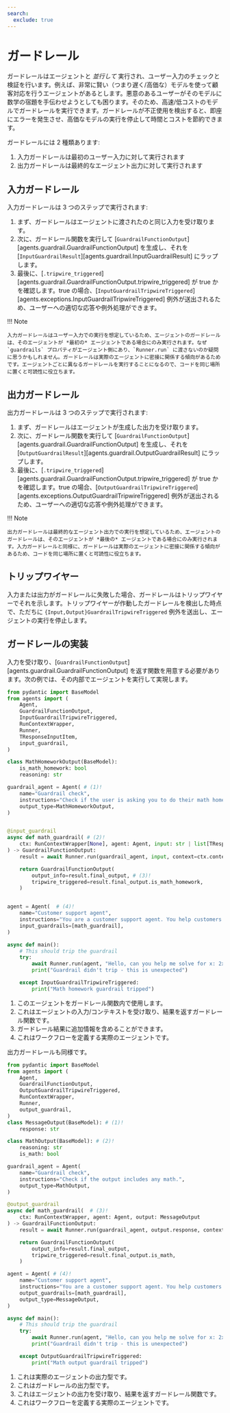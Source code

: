 ```yaml
---
search:
  exclude: true
---
```

# ガードレール

ガードレールはエージェントと _並行して_ 実行され、ユーザー入力のチェックと検証を行います。例えば、非常に賢い（つまり遅く/高価な）モデルを使って顧客対応を行うエージェントがあるとします。悪意のあるユーザーがそのモデルに数学の宿題を手伝わせようとしても困ります。そのため、高速/低コストのモデルでガードレールを実行できます。ガードレールが不正使用を検出すると、即座にエラーを発生させ、高価なモデルの実行を停止して時間とコストを節約できます。

ガードレールには 2 種類あります:

1. 入力ガードレールは最初のユーザー入力に対して実行されます
2. 出力ガードレールは最終的なエージェント出力に対して実行されます

## 入力ガードレール

入力ガードレールは 3 つのステップで実行されます:

1. まず、ガードレールはエージェントに渡されたのと同じ入力を受け取ります。
2. 次に、ガードレール関数を実行して [`GuardrailFunctionOutput`][agents.guardrail.GuardrailFunctionOutput] を生成し、それを [`InputGuardrailResult`][agents.guardrail.InputGuardrailResult] にラップします。
3. 最後に、[`.tripwire_triggered`][agents.guardrail.GuardrailFunctionOutput.tripwire_triggered] が true かを確認します。true の場合、[`InputGuardrailTripwireTriggered`][agents.exceptions.InputGuardrailTripwireTriggered] 例外が送出されるため、ユーザーへの適切な応答や例外処理ができます。

!!! Note

    入力ガードレールはユーザー入力での実行を想定しているため、エージェントのガードレールは、そのエージェントが *最初の* エージェントである場合にのみ実行されます。なぜ `guardrails` プロパティがエージェント側にあり、`Runner.run` に渡さないのか疑問に思うかもしれません。ガードレールは実際のエージェントに密接に関係する傾向があるためです。エージェントごとに異なるガードレールを実行することになるので、コードを同じ場所に置くと可読性に役立ちます。

## 出力ガードレール

出力ガードレールは 3 つのステップで実行されます:

1. まず、ガードレールはエージェントが生成した出力を受け取ります。
2. 次に、ガードレール関数を実行して [`GuardrailFunctionOutput`][agents.guardrail.GuardrailFunctionOutput] を生成し、それを [`OutputGuardrailResult`][agents.guardrail.OutputGuardrailResult] にラップします。
3. 最後に、[`.tripwire_triggered`][agents.guardrail.GuardrailFunctionOutput.tripwire_triggered] が true かを確認します。true の場合、[`OutputGuardrailTripwireTriggered`][agents.exceptions.OutputGuardrailTripwireTriggered] 例外が送出されるため、ユーザーへの適切な応答や例外処理ができます。

!!! Note

    出力ガードレールは最終的なエージェント出力での実行を想定しているため、エージェントのガードレールは、そのエージェントが *最後の* エージェントである場合にのみ実行されます。入力ガードレールと同様に、ガードレールは実際のエージェントに密接に関係する傾向があるため、コードを同じ場所に置くと可読性に役立ちます。

## トリップワイヤー

入力または出力がガードレールに失敗した場合、ガードレールはトリップワイヤーでそれを示します。トリップワイヤーが作動したガードレールを検出した時点で、ただちに `{Input,Output}GuardrailTripwireTriggered` 例外を送出し、エージェントの実行を停止します。

## ガードレールの実装

入力を受け取り、[`GuardrailFunctionOutput`][agents.guardrail.GuardrailFunctionOutput] を返す関数を用意する必要があります。次の例では、その内部でエージェントを実行して実現します。

```python
from pydantic import BaseModel
from agents import (
    Agent,
    GuardrailFunctionOutput,
    InputGuardrailTripwireTriggered,
    RunContextWrapper,
    Runner,
    TResponseInputItem,
    input_guardrail,
)

class MathHomeworkOutput(BaseModel):
    is_math_homework: bool
    reasoning: str

guardrail_agent = Agent( # (1)!
    name="Guardrail check",
    instructions="Check if the user is asking you to do their math homework.",
    output_type=MathHomeworkOutput,
)


@input_guardrail
async def math_guardrail( # (2)!
    ctx: RunContextWrapper[None], agent: Agent, input: str | list[TResponseInputItem]
) -> GuardrailFunctionOutput:
    result = await Runner.run(guardrail_agent, input, context=ctx.context)

    return GuardrailFunctionOutput(
        output_info=result.final_output, # (3)!
        tripwire_triggered=result.final_output.is_math_homework,
    )


agent = Agent(  # (4)!
    name="Customer support agent",
    instructions="You are a customer support agent. You help customers with their questions.",
    input_guardrails=[math_guardrail],
)

async def main():
    # This should trip the guardrail
    try:
        await Runner.run(agent, "Hello, can you help me solve for x: 2x + 3 = 11?")
        print("Guardrail didn't trip - this is unexpected")

    except InputGuardrailTripwireTriggered:
        print("Math homework guardrail tripped")
```

1. このエージェントをガードレール関数内で使用します。
2. これはエージェントの入力/コンテキストを受け取り、結果を返すガードレール関数です。
3. ガードレール結果に追加情報を含めることができます。
4. これはワークフローを定義する実際のエージェントです。

出力ガードレールも同様です。

```python
from pydantic import BaseModel
from agents import (
    Agent,
    GuardrailFunctionOutput,
    OutputGuardrailTripwireTriggered,
    RunContextWrapper,
    Runner,
    output_guardrail,
)
class MessageOutput(BaseModel): # (1)!
    response: str

class MathOutput(BaseModel): # (2)!
    reasoning: str
    is_math: bool

guardrail_agent = Agent(
    name="Guardrail check",
    instructions="Check if the output includes any math.",
    output_type=MathOutput,
)

@output_guardrail
async def math_guardrail(  # (3)!
    ctx: RunContextWrapper, agent: Agent, output: MessageOutput
) -> GuardrailFunctionOutput:
    result = await Runner.run(guardrail_agent, output.response, context=ctx.context)

    return GuardrailFunctionOutput(
        output_info=result.final_output,
        tripwire_triggered=result.final_output.is_math,
    )

agent = Agent( # (4)!
    name="Customer support agent",
    instructions="You are a customer support agent. You help customers with their questions.",
    output_guardrails=[math_guardrail],
    output_type=MessageOutput,
)

async def main():
    # This should trip the guardrail
    try:
        await Runner.run(agent, "Hello, can you help me solve for x: 2x + 3 = 11?")
        print("Guardrail didn't trip - this is unexpected")

    except OutputGuardrailTripwireTriggered:
        print("Math output guardrail tripped")
```

1. これは実際のエージェントの出力型です。
2. これはガードレールの出力型です。
3. これはエージェントの出力を受け取り、結果を返すガードレール関数です。
4. これはワークフローを定義する実際のエージェントです。